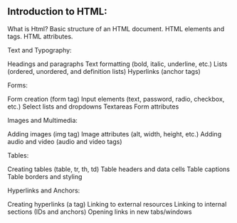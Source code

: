 ## Introduction to HTML:
What is Html?
Basic structure of an HTML document.
HTML elements and tags.
HTML attributes.

Text and Typography:

Headings and paragraphs
Text formatting (bold, italic, underline, etc.)
Lists (ordered, unordered, and definition lists)
Hyperlinks (anchor tags)

Forms:

Form creation (form tag)
Input elements (text, password, radio, checkbox, etc.)
Select lists and dropdowns
Textareas
Form attributes

Images and Multimedia:

Adding images (img tag)
Image attributes (alt, width, height, etc.)
Adding audio and video (audio and video tags)

Tables:

Creating tables (table, tr, th, td)
Table headers and data cells
Table captions
Table borders and styling

Hyperlinks and Anchors:

Creating hyperlinks (a tag)
Linking to external resources
Linking to internal sections (IDs and anchors)
Opening links in new tabs/windows
